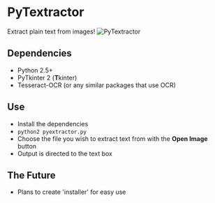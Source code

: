 # PyTextractor
Extract plain text from images!
![PyTextractor](https://i.imgur.com/QZ9VeII.png)

## Dependencies
- Python 2.5+
- PyTkinter 2 (**T**kinter)
- Tesseract-OCR (or any similar packages that use OCR)

## Use
- Install the dependencies
- ```python2 pyextractor.py```
- Choose the file you wish to extract text from with the **Open Image** button
- Output is directed to the text box

## The Future
- Plans to create 'installer' for easy use
